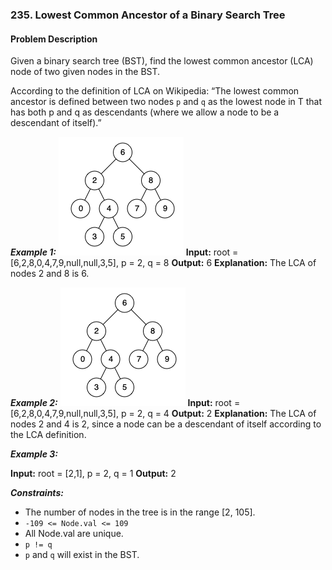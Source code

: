 ### 235. Lowest Common Ancestor of a Binary Search Tree

#### Problem Description

Given a binary search tree (BST), find the lowest common ancestor (LCA) node of two given nodes in the BST.

According to the definition of LCA on Wikipedia: “The lowest common ancestor is defined between two nodes `p` and `q` as the lowest node in T that has both p and q as descendants (where we allow a node to be a descendant of itself).”


***Example 1:*** 
![alt text](image.png)
**Input:**  root = [6,2,8,0,4,7,9,null,null,3,5], p = 2, q = 8
**Output:**  6
**Explanation:** The LCA of nodes 2 and 8 is 6.

***Example 2:*** 
![alt text](image-1.png)
**Input:**  root = [6,2,8,0,4,7,9,null,null,3,5], p = 2, q = 4
**Output:**  2
**Explanation:** The LCA of nodes 2 and 4 is 2, since a node can be a descendant of itself according to the LCA definition.

***Example 3:*** 

**Input:**  root = [2,1], p = 2, q = 1
**Output:**  2
 

***Constraints:*** 
- The number of nodes in the tree is in the range [2, 105].
- `-109 <= Node.val <= 109`
- All Node.val are unique.
- `p != q`
- `p` and `q` will exist in the BST.